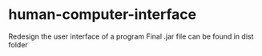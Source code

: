 # human-computer-interface
Redesign the user interface of a program
Final .jar file can be found in dist folder
